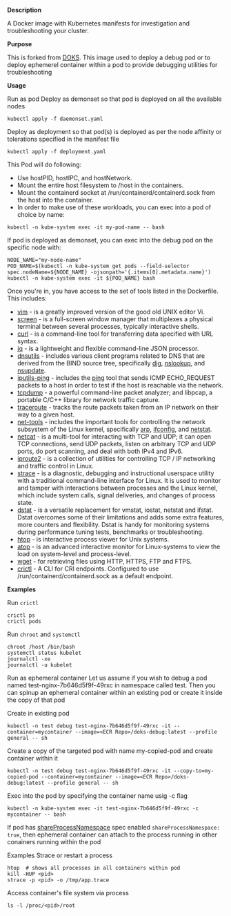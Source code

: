 **Description**

A Docker image with Kubernetes manifests for investigation and troubleshooting your cluster.

**Purpose** 

This is forked from [DOKS](https://github.com/digitalocean/doks-debug). This image used to deploy a debug pod or to deploy ephemerel container within a pod to provide debugging utilities for troubleshooting

**Usage**

Run as pod
Deploy as demonset so that pod is deployed on all the available nodes
```
kubectl apply -f daemonset.yaml
```

Deploy as deployment so that pod(s) is deployed as per the node affinity or tolerations specified in the manifest file
```
kubectl apply -f deployment.yaml
```


This Pod will do following:
- Use hostPID, hostIPC, and hostNetwork.
- Mount the entire host filesystem to /host in the containers.
- Mount the containerd socket at /run/containerd/containerd.sock from the host into the container.
- In order to make use of these workloads, you can exec into a pod of choice by name:

```
kubectl -n kube-system exec -it my-pod-name -- bash
```

If pod is deployed as demonset, you can exec into the debug pod on the specific node with:
```
NODE_NAME="my-node-name"
POD_NAME=$(kubectl -n kube-system get pods --field-selector spec.nodeName=${NODE_NAME} -ojsonpath='{.items[0].metadata.name}')
kubectl -n kube-system exec -it ${POD_NAME} bash
```

Once you're in, you have access to the set of tools listed in the Dockerfile. This includes:
- [vim](https://github.com/vim/vim) - is a greatly improved version of the good old UNIX editor Vi.
- [screen](https://www.gnu.org/software/screen) - is a full-screen window manager that multiplexes a physical terminal between several processes, typically interactive shells.
- [curl](https://github.com/curl/curl) - is a command-line tool for transferring data specified with URL syntax.
- [jq](https://github.com/stedolan/jq) - is a lightweight and flexible command-line JSON processor.
- [dnsutils](https://packages.debian.org/stretch/dnsutils) - includes various client programs related to DNS that are derived from the BIND source tree, specifically [dig](https://linux.die.net/man/1/dig), [nslookup](https://linux.die.net/man/1/nslookup), and [nsupdate](https://linux.die.net/man/8/nsupdate).
- [iputils-ping](https://packages.debian.org/stretch/iputils-ping) - includes the [ping](https://linux.die.net/man/8/ping) tool that sends ICMP ECHO_REQUEST packets to a host in order to test if the host is reachable via the network.
- [tcpdump](https://www.tcpdump.org) - a powerful command-line packet analyzer; and libpcap, a portable C/C++ library for network traffic capture.
- [traceroute](https://linux.die.net/man/8/traceroute) - tracks the route packets taken from an IP network on their way to a given host.
- [net-tools](https://packages.debian.org/stretch/net-tools) - includes the important tools for controlling the network subsystem of the Linux kernel, specifically [arp](http://man7.org/linux/man-pages/man8/arp.8.html), [ifconfig](https://linux.die.net/man/8/ifconfig), and [netstat](https://linux.die.net/man/8/netstat).
- [netcat](https://linux.die.net/man/1/nc) - is a multi-tool for interacting with TCP and UDP; it can open TCP connections, send UDP packets, listen on arbitrary TCP and UDP ports, do port scanning, and deal with both IPv4 and IPv6.
- [iproute2](https://wiki.linuxfoundation.org/networking/iproute2) - is a collection of utilities for controlling TCP / IP networking and traffic control in Linux.
- [strace](https://github.com/strace/strace) - is a diagnostic, debugging and instructional userspace utility with a traditional command-line interface for Linux. It is used to monitor and tamper with interactions between processes and the Linux kernel, which include system calls, signal deliveries, and changes of process state.
- [dstat](http://dag.wiee.rs/home-made/dstat) - is a versatile replacement for vmstat, iostat, netstat and ifstat. Dstat overcomes some of their limitations and adds some extra features, more counters and flexibility. Dstat is handy for monitoring systems during performance tuning tests, benchmarks or troubleshooting.
- [htop](https://hisham.hm/htop) - is interactive process viewer for Unix systems.
- [atop](https://www.atoptool.nl) - is an advanced interactive monitor for Linux-systems to view the load on system-level and process-level.
- [wget](https://www.gnu.org/software/wget) - for retrieving files using HTTP, HTTPS, FTP and FTPS.
- [crictl](https://github.com/kubernetes-sigs/cri-tools/blob/master/docs/crictl.md) - A CLI for CRI endpoints. Configured to use /run/containerd/containerd.sock as a default endpoint.



**Examples**

Run ```crictl```
```
crictl ps
crictl pods
```

Run ```chroot``` and ```systemctl```
```
chroot /host /bin/bash
systemctl status kubelet
journalctl -xe
journalctl -u kubelet
```

Run as ephemeral container
Let us assume if you wish to debug a pod named test-nginx-7b646d5f9f-49rxc in namespace called test. Then you can spinup an ephemeral container within an existing pod or create it inside the copy of that pod

Create in existing pod
```
kubectl -n test debug test-nginx-7b646d5f9f-49rxc -it --container=mycontainer --image=<ECR Repo>/doks-debug:latest --profile general -- sh
```

Create a copy of the targeted pod with name my-copied-pod and create container within it
```
kubectl -n test debug test-nginx-7b646d5f9f-49rxc -it --copy-to=my-copied-pod --container=mycontainer --image=<ECR Repo>/doks-debug:latest --profile general -- sh
```
Exec into the pod by specifying the container name usig -c flag
```
kubectl -n kube-system exec -it test-nginx-7b646d5f9f-49rxc -c mycontainer -- bash
```
If pod has [shareProcessNamespace](https://kubernetes.io/docs/tasks/configure-pod-container/share-process-namespace/) spec enabled ```shareProcessNamespace: true```, then ephemeral container can attach to the process running in other conainers running within the pod

Examples
Strace or restart a process
```
htop  # shows all processes in all containers within pod
kill -HUP <pid>
strace -p <pid> -o /tmp/app.trace
```

Access container's file system via process
```
ls -l /proc/<pid>/root
```